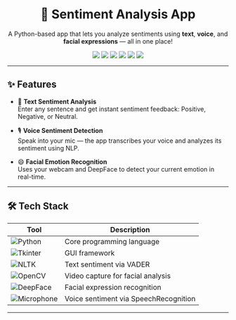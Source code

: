 <h1 align="center">🧠 Sentiment Analysis App</h1>

<p align="center">
  A Python-based app that lets you analyze sentiments using <b>text</b>, <b>voice</b>, and <b>facial expressions</b> — all in one place!
</p>

<p align="center">
  <img src="https://img.shields.io/badge/Python-3.8%2B-blue.svg?logo=python&logoColor=white" />
  <img src="https://img.shields.io/badge/Tkinter-GUI-red.svg" />
  <img src="https://img.shields.io/badge/NLTK-VADER-green.svg?logo=nltk" />
  <img src="https://img.shields.io/badge/DeepFace-Facial%20Emotion-yellow.svg?logo=face-recognition&logoColor=black" />
  <img src="https://img.shields.io/badge/OpenCV-Video%20Processing-blue.svg?logo=opencv&logoColor=white" />
  <img src="https://img.shields.io/badge/SpeechRecognition-Voice-orange.svg?logo=google&logoColor=white" />
</p>

---

## ✨ Features

- 📝 **Text Sentiment Analysis**  
  Enter any sentence and get instant sentiment feedback: Positive, Negative, or Neutral.

- 🎙️ **Voice Sentiment Detection**  
  Speak into your mic — the app transcribes your voice and analyzes its sentiment using NLP.

- 😄 **Facial Emotion Recognition**  
  Uses your webcam and DeepFace to detect your current emotion in real-time.

---

## 🛠️ Tech Stack

| Tool | Description |
|------|-------------|
| ![Python](https://img.icons8.com/color/48/000000/python.png) | Core programming language |
| ![Tkinter](https://img.icons8.com/ios-filled/50/000000/window.png) | GUI framework |
| ![NLTK](https://img.icons8.com/color/48/000000/nlp.png) | Text sentiment via VADER |
| ![OpenCV](https://img.icons8.com/color/48/000000/opencv.png) | Video capture for facial analysis |
| ![DeepFace](https://img.icons8.com/fluency/48/000000/artificial-intelligence.png) | Facial expression recognition |
| ![Microphone](https://img.icons8.com/fluency/48/000000/microphone.png) | Voice sentiment via SpeechRecognition |

---


